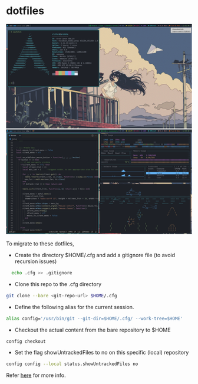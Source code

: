 # dotfiles

![image](screenshots/1.png)
![image](screenshots/2.png)

To migrate to these dotfiles,

- Create the directory $HOME/.cfg and add a gitignore file (to avoid recursion issues)

```bash
  echo .cfg >> .gitignore
```

- Clone this repo to the .cfg directory

```bash
git clone --bare <git-repo-url> $HOME/.cfg
```

- Define the following alias for the current session.

```bash
alias config='/usr/bin/git --git-dir=$HOME/.cfg/ --work-tree=$HOME'
```

- Checkout the actual content from the bare repository to $HOME

```bash
config checkout
```

- Set the flag showUntrackedFiles to no on this specific (local) repository

```bash
config config --local status.showUntrackedFiles no
```

Refer [here](https://www.atlassian.com/git/tutorials/dotfiles) for more info.
